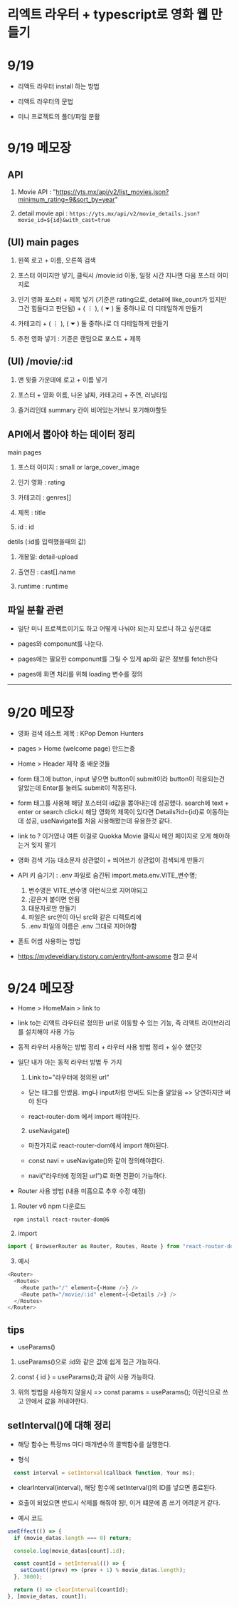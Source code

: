# 리엑트 라우터 + typescript로 영화 웹 만들기

# 9/19

- 리액트 라우터 install 하는 방법

- 리액트 라우터의 문법

- 미니 프로젝트의 폴더/파일 분활

# 9/19 메모장

## API

1. Movie API : "https://yts.mx/api/v2/list_movies.json?minimum_rating=9&sort_by=year"

2. detail movie api : `https://yts.mx/api/v2/movie_details.json?movie_id=${id}&with_cast=true`

## (UI) main pages

1. 왼쪽 로고 + 이름, 오른쪽 검색

2. 포스터 이미지만 넣기, 클릭시 /movie:id 이동, 일정 시간 지나면 다음 포스터 이미지로

3. 인기 영화 포스터 + 제목 넣기 (기준은 rating으로, detail에 like_count가 있지만 그건 힘들다고 판단됨) + ( ⋮ ), ( ⏷ ) 둘 중하나로 더 디테일하게 만들기

4. 카테고리 + ( ⋮ ), ( ⏷ ) 둘 중하나로 더 디테일하게 만들기

5. 추천 영화 넣기 : 기준은 랜덤으로 포스트 + 제목

## (UI) /movie/:id

1. 맨 윗줄 가운데에 로고 + 이름 넣기

2. 포스터 + 영화 이름, 나온 날짜, 카테고리 + 주연, 러닝타임

3. 줄거리인데 summary 칸이 비어있는거보니 포기해야할듯

## API에서 뽑아야 하는 데이터 정리

main pages

1. 포스터 이미지 : small or large_cover_image

2. 인기 영화 : rating

3. 카테고리 : genres[]

4. 제목 : title

5. id : id

detils (:id를 입력했을때의 값)

1. 개봉일: detail-upload

2. 출연진 : cast[].name

3. runtime : runtime

## 파일 분활 관련

- 일단 미니 프로젝트이기도 하고 어떻게 나눠야 되는지 모르니 하고 싶은대로

- pages와 componunt를 나눈다.

- pages에는 필요한 componunt를 그릴 수 있게 api와 같은 정보를 fetch한다

- pages에 화면 처리를 위해 loading 변수를 정의

<hr/>

# 9/20 메모장

- 영화 검색 테스트 제목 : KPop Demon Hunters

- pages > Home (welcome page) 만드는중

- Home > Header 제작 중 배운것들

- form 태그에 button, input 넣으면 button이 submit이라 button이 적용되는건 알았는데 Enter를 눌러도 submit이 작동된다.

- form 태그를 사용해 해당 포스터의 id값을 뽑아내는데 성공했다. search에 text + enter or search click시 해당 영화의 제목이 있다면 Details?id={id}로 이동하는데 성공, useNavigate를 처음 사용해봤는데 유용한것 같다.

- link to ? 이거였나 여튼 이걸로 Quokka Movie 클릭시 메인 페이지로 오게 해야하는거 잊지 말기

- 영화 검색 기능 대소문자 상관없이 + 띄어쓰기 상관없이 검색되게 만들기

- API 키 숨기기 : .env 파일로 숨긴뒤 import.meta.env.VITE\_변수명;

  1. 변수명은 VITE\_변수명 이런식으로 지어야되고
  2. ;같은거 붙이면 안됨
  3. 대문자로만 만들기
  4. 파일은 src안이 아닌 src와 같은 디렉토리에
  5. .env 파일의 이름은 .env 그대로 지어야함

- 폰트 어썸 사용하는 방법

- https://mydeveldiary.tistory.com/entry/font-awsome 참고 문서

# 9/24 메모장

- Home > HomeMain > link to

- link to는 리액트 라우터로 정의한 url로 이동할 수 있는 기능, 즉 리액트 라이브러리를 설치해야 사용 가능

- 동적 라우터 사용하는 방법 정리 + 라우터 사용 방법 정리 + 실수 했던것

- 일단 내가 아는 동적 라우터 방법 두 가지

  1. Link to="라우터에 정의된 url"

  - 닫는 태그를 안썼음. img나 input처럼 안써도 되는줄 알았음
    => 당연하지만 써야 된다

  - react-router-dom 에서 import 해야된다.

  2. useNavigate()

  - 마찬가지로 react-router-dom에서 import 해야된다.

  - const navi = useNavigate()와 같이 정의해야한다.

  - navi("라우터에 정의된 url")로 화면 전환이 가능하다.

- Router 사용 방법 (내용 미흡으로 추후 수정 예정)

1. Router v6 npm 다운로드

```sh
  npm install react-router-dom@6
```

2. import

```typeScript
import { BrowserRouter as Router, Routes, Route } from "react-router-dom";
```

3. 예시

```typescript
<Router>
  <Routes>
    <Route path="/" element={<Home />} />
    <Route path="/movie/:id" element={<Details />} />
  </Routes>
</Router>
```

## tips

- useParams()

1. useParams()으로 :id와 같은 값에 쉽게 접근 가능하다.

2. const { id } = useParams();과 같이 사용 가능하다.

3. 위의 방법을 사용하지 않을시 => const params = useParams(); 이런식으로 쓰고 안에서 값을 꺼내야한다.

## setInterval()에 대해 정리

- 해당 함수는 특정ms 마다 매개변수의 콜백함수를 실행한다.

- 형식

```typescript
  const interval = setInterval(callback function, Your ms);
```

- clearInterval(interval), 해당 함수에 setInterval()의 ID를 넣으면 종료된다.

- 호출이 되었으면 반드시 삭제를 해줘야 됨!, 이거 떄문에 좀 쓰기 어려운거 같다.

- 예시 코드

```typescript
useEffect(() => {
  if (movie_datas.length === 0) return;

  console.log(movie_datas[count].id);

  const countId = setInterval(() => {
    setCount((prev) => (prev + 1) % movie_datas.length);
  }, 3000);

  return () => clearInterval(countId);
}, [movie_datas, count]);
```
